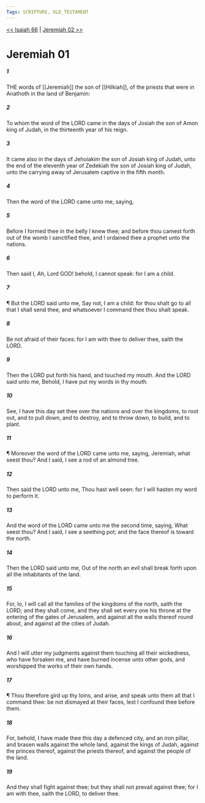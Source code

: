 ```yaml
---
Tags: SCRIPTURE, OLD_TESTAMENT
---
```


[<< Isaiah 66](OLD_TESTAMENT/23_Isaiah/Isaiah_66.md) | [Jeremiah 02 >>](OLD_TESTAMENT/24_Jeremiah/Jeremiah_02.md)

# Jeremiah 01

##### 1
 THE words of [[Jeremiah]] the son of [[Hilkiah]], of the priests that were in Anathoth in the land of Benjamin:
##### 2
 To whom the word of the LORD came in the days of Josiah the son of Amon king of Judah, in the thirteenth year of his reign.
##### 3
 It came also in the days of Jehoiakim the son of Josiah king of Judah, unto the end of the eleventh year of Zedekiah the son of Josiah king of Judah, unto the carrying away of Jerusalem captive in the fifth month.
##### 4
 Then the word of the LORD came unto me, saying,
##### 5
 Before I formed thee in the belly I knew thee; and before thou camest forth out of the womb I sanctified thee, and I ordained thee a prophet unto the nations.
##### 6
 Then said I, Ah, Lord GOD!  behold, I cannot speak: for I am a child.
##### 7
 ¶ But the LORD said unto me, Say not, I am a child: for thou shalt go to all that I shall send thee, and whatsoever I command thee thou shalt speak.
##### 8
 Be not afraid of their faces: for I am with thee to deliver thee, saith the LORD.
##### 9
 Then the LORD put forth his hand, and touched my mouth.  And the LORD said unto me, Behold, I have put my words in thy mouth.
##### 10
 See, I have this day set thee over the nations and over the kingdoms, to root out, and to pull down, and to destroy, and to throw down, to build, and to plant.
##### 11
 ¶ Moreover the word of the LORD came unto me, saying, Jeremiah, what seest thou?  And I said, I see a rod of an almond tree.
##### 12
 Then said the LORD unto me, Thou hast well seen: for I will hasten my word to perform it.
##### 13
 And the word of the LORD came unto me the second time, saying, What seest thou?  And I said, I see a seething pot; and the face thereof is toward the north.
##### 14
 Then the LORD said unto me, Out of the north an evil shall break forth upon all the inhabitants of the land.
##### 15
 For, lo, I will call all the families of the kingdoms of the north, saith the LORD; and they shall come, and they shall set every one his throne at the entering of the gates of Jerusalem, and against all the walls thereof round about, and against all the cities of Judah.
##### 16
 And I will utter my judgments against them touching all their wickedness, who have forsaken me, and have burned incense unto other gods, and worshipped the works of their own hands.
##### 17
 ¶ Thou therefore gird up thy loins, and arise, and speak unto them all that I command thee: be not dismayed at their faces, lest I confound thee before them.
##### 18
 For, behold, I have made thee this day a defenced city, and an iron pillar, and brasen walls against the whole land, against the kings of Judah, against the princes thereof, against the priests thereof, and against the people of the land.
##### 19
 And they shall fight against thee; but they shall not prevail against thee; for I am with thee, saith the LORD, to deliver thee.
